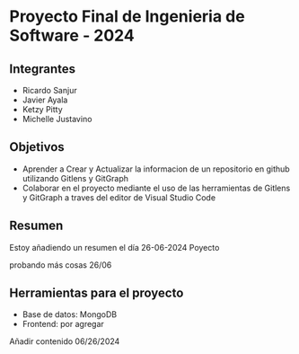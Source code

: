 # Proyecto Final de Ingenieria de Software - 2024

## Integrantes

* Ricardo Sanjur
* Javier Ayala
* Ketzy Pitty
* Michelle Justavino

## Objetivos

* Aprender a Crear y Actualizar la informacion de un repositorio en github utilizando Gitlens y GitGraph
* Colaborar en el proyecto mediante el uso de las herramientas de Gitlens y GitGraph a traves del editor de Visual Studio Code

## Resumen

Estoy añadiendo un resumen el día 26-06-2024
Poyecto

probando más cosas 26/06

## Herramientas para el proyecto

* Base de datos: MongoDB
* Frontend: por agregar

Añadir contenido 06/26/2024

